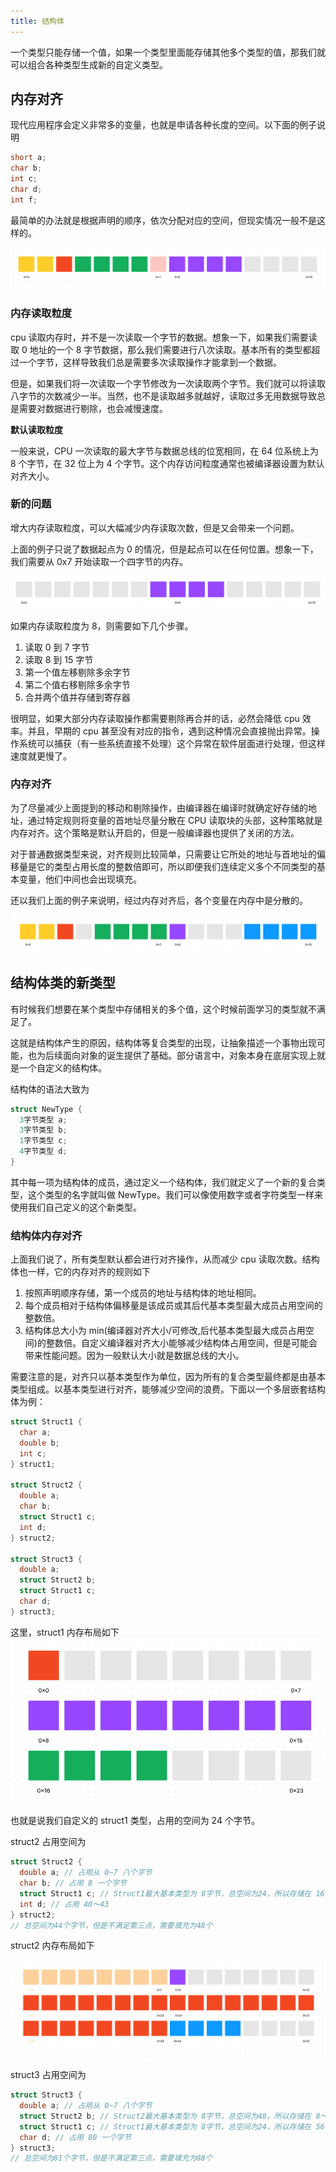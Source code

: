 ```yaml
---
title: 结构体
---
```


一个类型只能存储一个值，如果一个类型里面能存储其他多个类型的值，那我们就可以组合各种类型生成新的自定义类型。

## 内存对齐

现代应用程序会定义非常多的变量，也就是申请各种长度的空间。以下面的例子说明

```c
short a;
char b;
int c;
char d;
int f;
```

最简单的办法就是根据声明的顺序，依次分配对应的空间，但现实情况一般不是这样的。

![变量声明](./assets/align1.png)

### 内存读取粒度

cpu 读取内存时，并不是一次读取一个字节的数据。想象一下，如果我们需要读取 0 地址的一个 8 字节数据，那么我们需要进行八次读取。基本所有的类型都超过一个字节，这样导致我们总是需要多次读取操作才能拿到一个数据。

但是，如果我们将一次读取一个字节修改为一次读取两个字节。我们就可以将读取八字节的次数减少一半。当然，也不是读取越多就越好，读取过多无用数据导致总是需要对数据进行剔除，也会减慢速度。

**默认读取粒度**

一般来说，CPU 一次读取的最大字节与数据总线的位宽相同，在 64 位系统上为 8 个字节，在 32 位上为 4 个字节。这个内存访问粒度通常也被编译器设置为默认对齐大小。

### 新的问题

增大内存读取粒度，可以大幅减少内存读取次数，但是又会带来一个问题。

上面的例子只说了数据起点为 0 的情况，但是起点可以在任何位置。想象一下，我们需要从 0x7 开始读取一个四字节的内存。

![未对齐内存](./assets/align-shift.png)

如果内存读取粒度为 8，则需要如下几个步骤。

1. 读取 0 到 7 字节
2. 读取 8 到 15 字节
3. 第一个值左移剔除多余字节
4. 第二个值右移剔除多余字节
5. 合并两个值并存储到寄存器

很明显，如果大部分内存读取操作都需要剔除再合并的话，必然会降低 cpu 效率。并且，早期的 cpu 甚至没有对应的指令，遇到这种情况会直接抛出异常。操作系统可以捕获（有一些系统直接不处理）这个异常在软件层面进行处理，但这样速度就更慢了。

### 内存对齐

为了尽量减少上面提到的移动和剔除操作，由编译器在编译时就确定好存储的地址，通过特定规则将变量的首地址尽量分散在 CPU 读取块的头部，这种策略就是内存对齐。这个策略是默认开启的，但是一般编译器也提供了关闭的方法。

对于普通数据类型来说，对齐规则比较简单，只需要让它所处的地址与首地址的偏移量是它的类型占用长度的整数倍即可，所以即便我们连续定义多个不同类型的基本变量，他们中间也会出现填充。

还以我们上面的例子来说明，经过内存对齐后，各个变量在内存中是分散的。

![变量对齐](./assets/align2.png)

## 结构体类的新类型

有时候我们想要在某个类型中存储相关的多个值，这个时候前面学习的类型就不满足了。

这就是结构体产生的原因，结构体等复合类型的出现，让抽象描述一个事物出现可能，也为后续面向对象的诞生提供了基础。部分语言中，对象本身在底层实现上就是一个自定义的结构体。

结构体的语法大致为

```c
struct NewType {
  3字节类型 a;
  3字节类型 b;
  1字节类型 c;
  4字节类型 d;
}
```

其中每一项为结构体的成员，通过定义一个结构体，我们就定义了一个新的复合类型，这个类型的名字就叫做 NewType。我们可以像使用数字或者字符类型一样来使用我们自己定义的这个新类型。

### 结构体内存对齐

上面我们说了，所有类型默认都会进行对齐操作，从而减少 cpu 读取次数。结构体也一样，它的内存对齐的规则如下

1. 按照声明顺序存储，第一个成员的地址与结构体的地址相同。
2. 每个成员相对于结构体偏移量是该成员或其后代基本类型最大成员占用空间的整数倍。
3. 结构体总大小为 min(编译器对齐大小/可修改,后代基本类型最大成员占用空间)的整数倍。自定义编译器对齐大小能够减少结构体占用空间，但是可能会带来性能问题。因为一般默认大小就是数据总线的大小。

需要注意的是，对齐只以基本类型作为单位，因为所有的复合类型最终都是由基本类型组成。以基本类型进行对齐，能够减少空间的浪费。下面以一个多层嵌套结构体为例：

```c
struct Struct1 {
  char a;
  double b;
  int c;
} struct1;

struct Struct2 {
  double a;
  char b;
  struct Struct1 c;
  int d;
} struct2;

struct Struct3 {
  double a;
  struct Struct2 b;
  struct Struct1 c;
  char d;
} struct3;
```

这里，struct1 内存布局如下
![结构体1](./assets/struct1.png)

也就是说我们自定义的 struct1 类型，占用的空间为 24 个字节。

struct2 占用空间为

```c
struct Struct2 {
  double a; // 占用从 0~7 八个字节
  char b; // 占用 8 一个字节
  struct Struct1 c; // Struct1最大基本类型为 8字节，总空间为24，所以存储在 16～39
  int d; // 占用 40～43
} struct2;
// 总空间为44个字节，但是不满足第三点，需要填充为48个
```

struct2 内存布局如下

![结构体2](./assets/struct2.png)

struct3 占用空间为

```c
struct Struct3 {
  double a; // 占用从 0~7 八个字节
  struct Struct2 b; // Struct2最大基本类型为 8字节，总空间为48，所以存储在 8～55
  struct Struct1 c; // Struct1最大基本类型为 8字节，总空间为24，所以存储在 56～79
  char d; // 占用 80 一个字节
} struct3;
// 总空间为81个字节，但是不满足第三点，需要填充为88个
```
